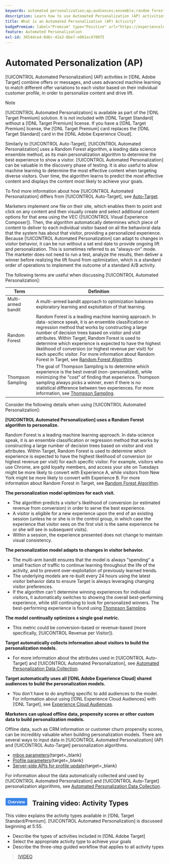 ```yaml
---
keywords: automated personalization;ap;audiences;ensemble;random forest;multi-armed bandit;thompson sampling;ml;machine learning
description: Learn how to use Automated Personalization (AP) activities in Adobe [!DNL Target] that use advanced machine learning to match different offer variations to each visitor.
title: What is an Automated Personalization (AP) Activity?
badgePremium: label="Premium" type="Positive" url="https://experienceleague.adobe.com/docs/target/using/introduction/intro.html?lang=en#premium newtab=true" tooltip="See what's included in Target Premium."
feature: Automated Personalization
exl-id: 3654dce4-0d6c-42a3-8be7-e081ec478075
---
```

# Automated Personalization (AP)

[!UICONTROL Automated Personalization] (AP) activities in [!DNL Adobe Target] combine offers or messages, and uses advanced machine learning to match different offer variations to each visitor based on their individual customer profile, in order to personalize content and drive lift.

>[!NOTE]
>
>[!UICONTROL Automated Personalization] is available as part of the [!DNL Target Premium] solution. It is not included with [!DNL Target Standard] without a [!DNL Target Premium] license. If you have a [!DNL Target Premium] license, the [!DNL Target Premium] card replaces the [!DNL Target Standard] card in the [!DNL Adobe Experience Cloud].

Similarly to [!UICONTROL Auto-Target], [!UICONTROL Automated Personalization] uses a Random Forest algorithm, a leading data science ensemble method, as its main personalization algorithm to determine the best experience to show a visitor. [!UICONTROL Automated Personalization] can be valuable in the discovery phase of testing. It is also useful to allow machine learning to determine the most effective content when targeting diverse visitors. Over time, the algorithm learns to predict the most effective content and displays the content most likely to achieve your goals.

To find more information about how [!UICONTROL Automated Personalization] differs from [!UICONTROL Auto-Target], see [Auto-Target](/help/main/c-activities/auto-target/auto-target-to-optimize.md).

Marketers implement one file on their site, which enables them to point and click on any content and then visually create and select additional content options for that area using the VEC ([!UICONTROL Visual Experience Composer]). Then, the algorithm automatically determines which piece of content to deliver to each individual visitor based on all the behavioral data that the system has about that visitor, providing a personalized experience. Because [!UICONTROL Automated Personalization] can adapt to changes in visitor behavior, it can be run without a set end date to provide ongoing lift and personalization. This is sometimes referred to as "always-on" mode. The marketer does not need to run a test, analyze the results, then deliver a winner before realizing the lift found from optimization, which is a standard order of operations to implement the outcome of a standard A/B activity.

The following terms are useful when discussing [!UICONTROL Automated Personalization]:

|Term|Definition|
|---|---|
|Multi-armed bandit| A multi-armed bandit approach to optimization balances exploratory learning and exploitation of that learning.  |
|Random Forest|Random Forest is a leading machine learning approach. In data-science speak, it is an ensemble classification or regression method that works by constructing a large number of decision trees based on visitor and visit attributes. Within Target, Random Forest is used to determine which experience is expected to have the highest likelihood of conversion (or highest revenue per visit) for each specific visitor. For more information about Random Forest in Target, see [Random Forest Algorithm](/help/main/c-activities/t-automated-personalization/algo-random-forest.md).  |
|Thompson Sampling|The goal of Thompson Sampling is to determine which experience is the best overall (non-personalized), while minimizing the "cost" of finding that experience. Thompson sampling always picks a winner, even if there is no statistical difference between two experiences. For more information, see [Thompson Sampling](https://en.wikipedia.org/wiki/Thompson_sampling).  |

Consider the following details when using [!UICONTROL Automated Personalization]:

**[!UICONTROL Automated Personalization] uses a Random Forest algorithm to personalize.**

Random Forest is a leading machine learning approach. In data-science speak, it is an ensemble classification or regression method that works by constructing a large number of decision trees based on visitor and visit attributes. Within Target, Random Forest is used to determine which experience is expected to have the highest likelihood of conversion (or highest revenue per visit) for each specific visitor. For example, visitors who use Chrome, are gold loyalty members, and access your site on Tuesdays might be more likely to convert with Experience A, while visitors from New York might be more likely to convert with Experience B. For more information about Random Forest in Target, see [Random Forest Algorithm](/help/main/c-activities/t-automated-personalization/algo-random-forest.md).

**The personalization model optimizes for each visit.**

* The algorithm predicts a visitor's likelihood of conversion (or estimated revenue from conversion) in order to serve the best experience. 
* A visitor is eligible for a new experience upon the end of an existing session (unless he or she is in the control group, in which case the experience that visitor sees on the first visit is the same experience he or she will see in subsequent visits). 
* Within a session, the experience presented does not change to maintain visual consistency.

**The personalization model adapts to changes in visitor behavior.**

* The multi-arm bandit ensures that the model is always "spending" a small fraction of traffic to continue learning throughout the life of the activity, and to prevent over-exploitation of previously learned trends. 
* The underlying models are re-built every 24 hours using the latest visitor behavior data to ensure Target is always leveraging changing visitor preferences. 
* If the algorithm can't determine winning experiences for individual visitors, it automatically switches to showing the overall best-performing experience, while still continuing to look for personalized winners. The best-performing experience is found using [Thompson Sampling](https://en.wikipedia.org/wiki/Thompson_sampling).

**The model continually optimizes a single goal metric.**

* This metric could be conversion-based or revenue-based (more specifically, [!UICONTROL Revenue per Visitor]).

**Target automatically collects information about visitors to build the personalization models.**

* For more information about the attributes used in [!UICONTROL Auto-Target] and [!UICONTROL Automated Personalization], see [Automated Personalization Data Collection](/help/main/c-activities/t-automated-personalization/ap-data.md).

**Target automatically uses all [!DNL Adobe Experience Cloud] shared audiences to build the personalization models.**

* You don't have to do anything specific to add audiences to the model. For information about using [!DNL Experience Cloud Audiences] with [!DNL Target], see [Experience Cloud Audiences](/help/main/c-integrating-target-with-mac/mmp.md).

**Marketers can upload offline data, propensity scores or other custom data to build personalization models.**

Offline data, such as CRM information or customer churn propensity scores, can be incredibly valuable when building personalization models. There are several ways to input data in [!UICONTROL Automated Personalization] (AP) and [!UICONTROL Auto-Target] personalization algorithms.

* [mbox parameters](https://experienceleague.adobe.com/docs/target-dev/developer/implementation/methods/methods-to-get-data-into-target.html){target=_blank} 
* [Profile parameters](https://experienceleague.adobe.com/docs/target-dev/developer/implementation/methods/methods-to-get-data-into-target.html){target=_blank} 
* [Server-side APIs for profile update](https://experienceleague.adobe.com/docs/target-dev/developer/implementation/methods/methods-to-get-data-into-target.html){target=_blank}

For information about the data automatically collected and used by [!UICONTROL Automated Personalization] and [!UICONTROL Auto-Target] personalization algorithms, see [Automated Personalization Data Collection](/help/main/c-activities/t-automated-personalization/ap-data.md). 

## ![Overview badge](/help/main/assets/overview.png) Training video: Activity Types

This video explains the activity types available in [!DNL Target Standard/Premium]. [!UICONTROL Automated Personalization] is discussed beginning at 5:55.

* Describe the types of activities included in [!DNL Adobe Target] 
* Select the appropriate activity type to achieve your goals 
* Describe the three-step guided workflow that applies to all activity types

>[!VIDEO](https://video.tv.adobe.com/v/17386)
